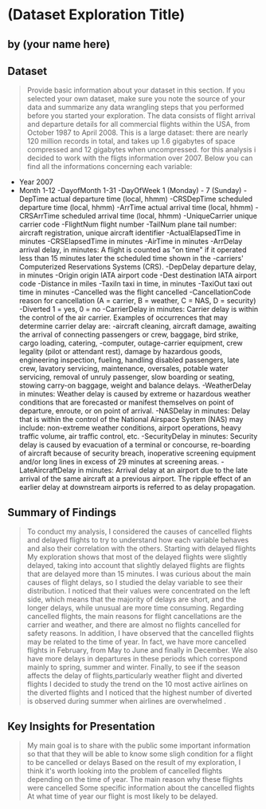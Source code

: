 # (Dataset Exploration Title)
## by (your name here)


## Dataset

> Provide basic information about your dataset in this section. If you selected your own dataset, make sure you note the source of your data and summarize any data wrangling steps that you performed before you started your exploration.
The data consists of flight arrival and departure details for all commercial flights within the USA, from October 1987 to April 2008. This is a large dataset: there are nearly 120 million records in total, and takes up 1.6 gigabytes of space compressed and 12 gigabytes when uncompressed.
for this analysis i decided to work with the fligts information over 2007. Below you can find all the informations concerning each variable:
- Year 2007
- Month 1-12
-DayofMonth 1-31
-DayOfWeek 1 (Monday) - 7 (Sunday)
-DepTime actual departure time (local, hhmm)
-CRSDepTime scheduled departure time (local, hhmm)
-ArrTime actual arrival time (local, hhmm)
-CRSArrTime scheduled arrival time (local, hhmm)
-UniqueCarrier unique carrier code
-FlightNum flight number
-TailNum plane tail number: aircraft registration, unique aircraft identifier
-ActualElapsedTime in minutes
-CRSElapsedTime in minutes
-AirTime in minutes
-ArrDelay arrival delay, in minutes: A flight is counted as "on time" if it operated less than 15 minutes later the scheduled time shown in the -carriers' Computerized Reservations Systems (CRS).
-DepDelay departure delay, in minutes
-Origin origin IATA airport code
-Dest destination IATA airport code
-Distance in miles
-TaxiIn taxi in time, in minutes
-TaxiOut taxi out time in minutes
-Cancelled was the flight cancelled
-CancellationCode reason for cancellation (A = carrier, B = weather, C = NAS, D = security)
-Diverted 1 = yes, 0 = no
-CarrierDelay in minutes: Carrier delay is within the control of the air carrier. Examples of occurrences that may determine carrier delay are: -aircraft cleaning, aircraft damage, awaiting the arrival of connecting passengers or crew, baggage, bird strike, cargo loading, catering, -computer, outage-carrier equipment, crew legality (pilot or attendant rest), damage by hazardous goods, engineering inspection, fueling, handling disabled passengers, late crew, lavatory servicing, maintenance, oversales, potable water servicing, removal of unruly passenger, slow boarding or seating, stowing carry-on baggage, weight and balance delays.
-WeatherDelay in minutes: Weather delay is caused by extreme or hazardous weather conditions that are forecasted or manifest themselves on point of departure, enroute, or on point of arrival.
-NASDelay in minutes: Delay that is within the control of the National Airspace System (NAS) may include: non-extreme weather conditions, airport operations, heavy traffic volume, air traffic control, etc.
-SecurityDelay in minutes: Security delay is caused by evacuation of a terminal or concourse, re-boarding of aircraft because of security breach, inoperative screening equipment and/or long lines in excess of 29 minutes at screening areas.
-LateAircraftDelay in minutes: Arrival delay at an airport due to the late arrival of the same aircraft at a previous airport. The ripple effect of an earlier delay at downstream airports is referred to as delay propagation.

## Summary of Findings
 
> To conduct my analysis, I considered the causes of cancelled flights and delayed flights to try to understand how each variable behaves and also their correlation with the others. 
    Starting with delayed flights
    My exploration shows that most of the delayed flights were slightly delayed, taking into account that slightly delayed flights are flights that are delayed more than 15 minutes. I was curious about the main causes of flight delays, so I studied the delay variable to see their distribution. I noticed that their values were concentrated on the left side, which means that the majority of delays are short, and the longer delays, while unusual  are more time consuming.
    Regarding cancelled flights, the main reasons for flight cancellations are the carrier and weather, and there are almost no flights cancelled for safety reasons.
    In addition, I have observed that the cancelled flights may be related to the time of year. In fact, we have more cancelled flights in February, from May to June and finally in December. We also have more delays in departures in these periods which correspond mainly to spring, summer and winter.
    Finally, to see if the season  affects the delay of flights,particularly weather flight and diverted flights I decided to study the trend on the 10 most active airlines on the diverted flights and I noticed that the highest number of diverted is observed during summer when airlines are overwhelmed .

  
 

## Key Insights for Presentation
>My main goal is to share with the public some important information so that that they will be able to know some sligh condition for a flight to be cancelled or delays
>Based on the result of my exploration, I think it's worth looking into the problem of cancelled flights depending on the time of year.
>The main reason why these flights were cancelled
>Some specific information about the cancelled flights
>At what time of year our flight is most likely to be delayed.
